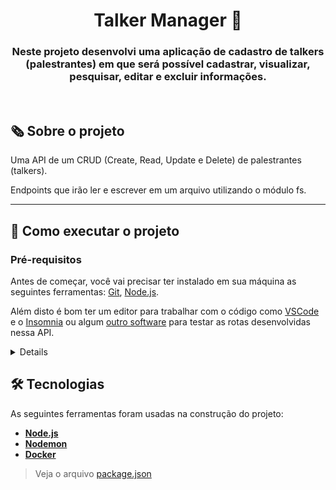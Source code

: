 
<h1 align="center">Talker Manager 🎤</h1>

<h3 align="center">Neste projeto desenvolvi uma aplicação de cadastro de talkers (palestrantes) em que será possível cadastrar, visualizar, pesquisar, editar e excluir informações.</h3>
<br/>

## 🗞️ Sobre o projeto

Uma API de um CRUD (Create, Read, Update e Delete) de palestrantes (talkers).

Endpoints que irão ler e escrever em um arquivo utilizando o módulo fs.

---
## 🚀 Como executar o projeto

### Pré-requisitos

Antes de começar, você vai precisar ter instalado em sua máquina as seguintes ferramentas:
[Git](https://git-scm.com), [Node.js](https://nodejs.org/en/). 

Além disto é bom ter um editor para trabalhar com o código como [VSCode](https://code.visualstudio.com/) e o [Insomnia](https://insomnia.rest/) ou algum [outro software](https://www.postman.com/) para testar as rotas desenvolvidas nessa API.
<details>

```bash

# Clone este repositório
git clone git@github.com:kauamaximino/talker-manager.git

# Acesse a pasta do projeto no terminal/cmd
cd talker-manager

# Instale as dependências
npm install

# Execute a aplicação em modo de desenvolvimento
npm run dev

# O servidor inciará na porta:3000 - acesse http://localhost:3000  

```
</details>

## 🛠 Tecnologias

As seguintes ferramentas foram usadas na construção do projeto:
-  **[Node.js](https://nodejs.org/en/)**
-  **[Nodemon](https://www.npmjs.com/package/nodemon)**
-  **[Docker](https://www.docker.com/)**


> Veja o arquivo  [package.json](https://github.com/kauamaximino/talker-manager/blob/main/package.json)
